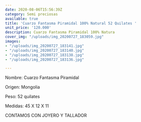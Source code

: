```yaml
---
date: 2020-08-06T15:56:39Z
category: Semi preciosas
available: true
title: 'Cuarzo Fantasma Piramidal 100% Natural 52 Quilates '
unit_price: '120.000'
description: Cuarzo Fantasma Piramidal 100% Natura
cover_img: "/uploads/img_20200727_183059.jpg"
images:
- "/uploads/img_20200727_183141.jpg"
- "/uploads/img_20200727_183140.jpg"
- "/uploads/img_20200727_183138.jpg"
- "/uploads/img_20200727_183136.jpg"

---
```

Nombre: Cuarzo Fantasma Piramidal

Origen: Mongolia

Peso: 52 quilates

Medidas: 45 X 12 X 11

CONTAMOS CON JOYERO Y TALLADOR